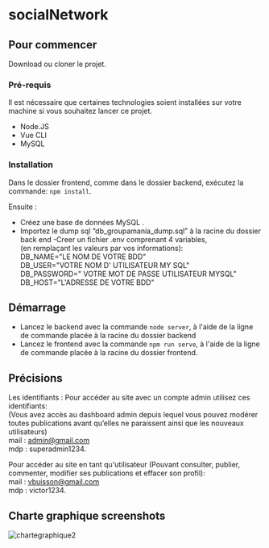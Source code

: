 # socialNetwork
 
## Pour commencer
Download ou cloner le projet.

### Pré-requis
Il est nécessaire que certaines technologies soient installées sur votre machine si vous souhaitez lancer ce projet.

- Node.JS
- Vue CLI
- MySQL

### Installation

Dans le dossier frontend, comme dans le dossier backend, exécutez la commande:
 ``npm install``.

Ensuite :

- Créez une base de données MySQL .
- Importez le dump sql “db_groupamania_dump.sql” à la racine du dossier back end 
-Creer un fichier .env comprenant 4 variables,<br>
(en remplaçant les valeurs par vos informations):<br> 
DB_NAME="LE NOM DE VOTRE BDD"<br>
DB_USER="VOTRE NOM D' UTILISATEUR MY SQL"<br>
DB_PASSWORD=" VOTRE MOT DE PASSE UTILISATEUR MYSQL"<br> 
DB_HOST="L'ADRESSE DE VOTRE BDD"<br>


## Démarrage

- Lancez le backend avec la commande ``node server``,
à l'aide de la ligne de commande placée à la racine du dossier backend
- Lancez le frontend avec la commande ``npm run serve``,
à l'aide de la ligne de commande placée à la racine du dossier frontend.

## Précisions

Les identifiants :
Pour accéder au site avec un compte admin utilisez ces identifiants: <br>
(Vous avez accès au dashboard admin depuis lequel vous pouvez modérer toutes publications avant qu’elles ne paraissent ainsi que les nouveaux utilisateurs)<br>
mail : admin@gmail.com <br>
mdp : superadmin1234. <br>

Pour accéder au site en tant qu'utilisateur 
(Pouvant consulter, publier, commenter, modifier ses publications et effacer son profil):<br>
mail : vbuisson@gmail.com<br>
mdp : victor1234.

## Charte graphique screenshots
![chartegraphique2](https://user-images.githubusercontent.com/60701865/152785487-c60ede61-3b9d-4ac6-8633-a6d9c2b0469f.png)



